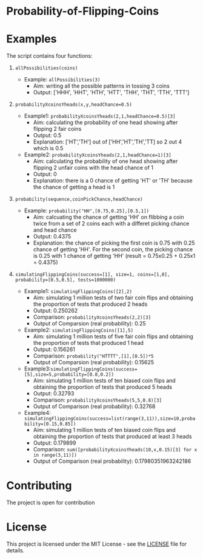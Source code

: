 # Probability-of-Flipping-Coins



# Examples
The script contains four functions: 
1. `allPossibilities(coins)`
   - Example: `allPossibilities(3)`
     - Aim: writing all the possible patterns in tossing 3 coins 
     - Output: ['HHH', 'HHT', 'HTH', 'HTT', 'THH', 'THT', 'TTH', 'TTT']
 
 
2. `probabilityXcoinsYheads(x,y,headChance=0.5)`
   - Example1: `probabilityXcoinsYheads(2,1,headChance=0.5)[3]`
     - Aim: calculating the probability of one head showing after flipping 2 fair coins 
     - Output: 0.5 
     - Explanation: ['HT','TH'] out of ['HH','HT','TH','TT] so 2 out 4 which is 0.5
   - Example2: `probabilityXcoinsYheads(2,1,headChance=1)[3]`
     - Aim: calculating the probability of one head showing after flipping 2 unfair coins with the head chance of 1
     - Output: 0
     - Explanation: there is a 0 chance of getting 'HT' or 'TH' because the chance of getting a head is 1
   
   
3. `probability(sequence,coinPickChance,headChance)`
   - Example: `probability("HH",[0.75,0.25],[0.5,1])`
      - Aim: calcuating the chance of getting 'HH' on flibbing a coin twice from a set of 2 coins each with a differet picking chance and head chance
      - Output: 0.4375
      - Explanation: the chance of picking the first coin is 0.75 with 0.25 chance of getting 'HH'. For the second coin, the picking chance is 0.25 with 1 chance of getting 'HH' (result = 0.75x0.25 + 0.25x1 = 0.4375)


4. `simulatingFlippingCoins(success=[1], size=1, coins=[1,0], probability=[0.5,0.5], tests=1000000)`
   - Example1: `simulatingFlippingCoins([2],2)`
      - Aim: simulating 1 million tests of two fair coin flips and obtaining the proportion of tests that produced 2 heads
      - Output: 0.250262
      - Comparison: `probabilityXcoinsYheads(2,2)[3]`
      - Output of Comparsion (real probability): 0.25
   - Example2: `simulatingFlippingCoins([1],5)`
      - Aim: simulating 1 million tests of five fair coin flips and obtaining the proportion of tests that produced 1 head
      - Output: 0.156261
      - Comparison: `probability("HTTTT",[1],[0.5])*5`
      - Output of Comparsion (real probability): 0.15625
   - Example3:`simulatingFlippingCoins(success=[5],size=5,probability=[0.8,0.2])`
      - Aim: simulating 1 million tests of ten biased coin flips and obtaining the proportion of tests that produced 5 heads
      - Output: 0.32793
      - Comparison: `probabilityXcoinsYheads(5,5,0.8)[3]`
      - Output of Comparison (real probability): 0.32768
   - Example4: 
      `simulatingFlippingCoins(success=list(range(3,11)),size=10,probability=[0.15,0.85])`
      - Aim: simulating 1 million tests of ten biased coin flips and obtaining the proportion of tests that produced at least 3 heads
      - Output: 0.179899
      - Comparison: `sum([probabilityXcoinsYheads(10,x,0.15)[3] for x in range(3,11)])`
      - Output of Comparison (real probability): 0.17980351963242186

# Contributing
The project is open for contribution

# License
This project is licensed under the MIT License - see the [LICENSE](LICENSE) file for details.
